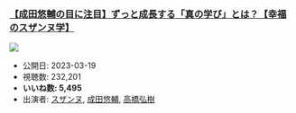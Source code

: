### [【成田悠輔の目に注目】ずっと成長する「真の学び」とは？【幸福のスザンヌ学】](https://www.youtube.com/watch?v=AyJF8-WlWz0)
[![](https://img.youtube.com/vi/AyJF8-WlWz0/sddefault.jpg)](https://www.youtube.com/watch?v=AyJF8-WlWz0)
-   公開日: 2023-03-19
-   視聴数: 232,201
-   **いいね数: 5,495**
-   出演者: [スザンヌ](/rehacq_fan/people/スザンヌ "wikilink"), [成田悠輔](/rehacq_fan/people/成田悠輔 "wikilink"), [高橋弘樹](/rehacq_fan/people/高橋弘樹 "wikilink")
